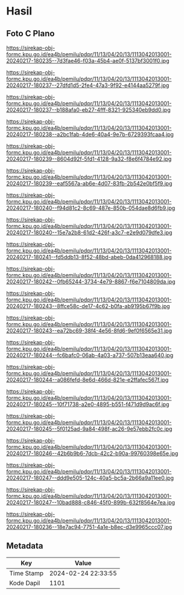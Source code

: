 # Hasil

## Foto C Plano

https://sirekap-obj-formc.kpu.go.id/ea4b/pemilu/pdpr/11/13/04/20/13/1113042013001-20240217-180235--7d3fae46-f03a-45b4-ae0f-5137bf3001f0.jpg

https://sirekap-obj-formc.kpu.go.id/ea4b/pemilu/pdpr/11/13/04/20/13/1113042013001-20240217-180237--27dfd1d5-2fe4-47a3-9f92-e4144aa5279f.jpg

https://sirekap-obj-formc.kpu.go.id/ea4b/pemilu/pdpr/11/13/04/20/13/1113042013001-20240217-180237--b188afa0-eb27-4fff-8321-925340eb9dd0.jpg

https://sirekap-obj-formc.kpu.go.id/ea4b/pemilu/pdpr/11/13/04/20/13/1113042013001-20240217-180238--a2bc1fab-4de6-40a4-9e7b-6729393fcaa4.jpg

https://sirekap-obj-formc.kpu.go.id/ea4b/pemilu/pdpr/11/13/04/20/13/1113042013001-20240217-180239--8604d92f-5fd1-4128-9a32-f8e6f4784e92.jpg

https://sirekap-obj-formc.kpu.go.id/ea4b/pemilu/pdpr/11/13/04/20/13/1113042013001-20240217-180239--eaf5567a-ab6e-4d07-83fb-2b542e0bf5f9.jpg

https://sirekap-obj-formc.kpu.go.id/ea4b/pemilu/pdpr/11/13/04/20/13/1113042013001-20240217-180240--f94d81c2-8c69-487e-850b-054dae8d6fb9.jpg

https://sirekap-obj-formc.kpu.go.id/ea4b/pemilu/pdpr/11/13/04/20/13/1113042013001-20240217-180240--15e7a2b8-61d2-426f-a3c7-e2e9d079dfe3.jpg

https://sirekap-obj-formc.kpu.go.id/ea4b/pemilu/pdpr/11/13/04/20/13/1113042013001-20240217-180241--fd5ddb13-8f52-48bd-abeb-0da412968188.jpg

https://sirekap-obj-formc.kpu.go.id/ea4b/pemilu/pdpr/11/13/04/20/13/1113042013001-20240217-180242--0fb65244-3734-4e79-8867-f6e7104809da.jpg

https://sirekap-obj-formc.kpu.go.id/ea4b/pemilu/pdpr/11/13/04/20/13/1113042013001-20240217-180243--8ffce58c-de17-4c62-b0fa-ab9195b67f9b.jpg

https://sirekap-obj-formc.kpu.go.id/ea4b/pemilu/pdpr/11/13/04/20/13/1113042013001-20240217-180243--ea72bc69-38f4-4e56-8fd6-9ef0f6565e31.jpg

https://sirekap-obj-formc.kpu.go.id/ea4b/pemilu/pdpr/11/13/04/20/13/1113042013001-20240217-180244--fc6bafc0-06ab-4a03-a737-507b13eaa640.jpg

https://sirekap-obj-formc.kpu.go.id/ea4b/pemilu/pdpr/11/13/04/20/13/1113042013001-20240217-180244--a086fefd-8e6d-466d-821e-e2ffafec567f.jpg

https://sirekap-obj-formc.kpu.go.id/ea4b/pemilu/pdpr/11/13/04/20/13/1113042013001-20240217-180245--10f71738-a2e0-4895-b551-f471d9d9ac6f.jpg

https://sirekap-obj-formc.kpu.go.id/ea4b/pemilu/pdpr/11/13/04/20/13/1113042013001-20240217-180245--5f0125ad-9a84-498f-ac26-9e57ebb2fc0c.jpg

https://sirekap-obj-formc.kpu.go.id/ea4b/pemilu/pdpr/11/13/04/20/13/1113042013001-20240217-180246--42b6b9b6-7dcb-42c2-b90a-99760398e65e.jpg

https://sirekap-obj-formc.kpu.go.id/ea4b/pemilu/pdpr/11/13/04/20/13/1113042013001-20240217-180247--ddd9e505-124c-40a5-bc5a-2b66a9a11ee0.jpg

https://sirekap-obj-formc.kpu.go.id/ea4b/pemilu/pdpr/11/13/04/20/13/1113042013001-20240217-180247--10bad888-c846-45f0-899b-632f8564e7ea.jpg

https://sirekap-obj-formc.kpu.go.id/ea4b/pemilu/pdpr/11/13/04/20/13/1113042013001-20240217-180236--18e7ac94-7751-4a1e-b8ec-d3e9965ccc07.jpg


## Metadata

| Key        | Value               |
| ---------- | ------------------- |
| Time Stamp | 2024-02-24 22:33:55 |
| Kode Dapil | 1101                |




